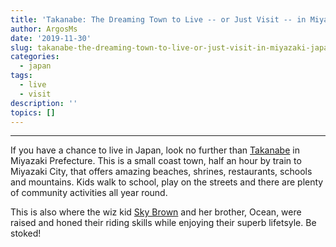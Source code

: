 ```yaml
---
title: 'Takanabe: The Dreaming Town to Live -- or Just Visit -- in Miyazaki, Japan'
author: ArgosMs
date: '2019-11-30'
slug: takanabe-the-dreaming-town-to-live-or-just-visit-in-miyazaki-japan
categories:
  - japan
tags:
  - live
  - visit
description: ''
topics: []
---
```


***

If you have a chance to live in Japan, look no further than [Takanabe](https://www.google.com/maps/d/viewer?hl=en&mid=1e4k3JRGM47Ohv7DQFYAluu4YYntLssZb&ll=32.13814356120253%2C131.49293899999998&z=13) in Miyazaki Prefecture. This is a small coast town, half an hour by train to Miyazaki City, that offers amazing beaches, shrines, restaurants, schools and mountains. Kids walk to school, play on the streets and there are plenty of community activities all year round. 

This is also where the wiz kid [Sky Brown](https://www.youtube.com/watch?v=_e_dnSMEPQw) and her brother, Ocean, were raised and honed their riding skills while enjoying their superb lifetsyle. Be stoked!